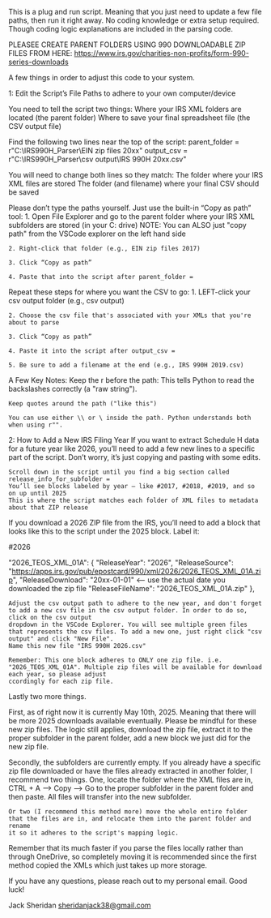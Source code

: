 
This is a plug and run script. Meaning that you just need to update a few file paths, then run it right away. No coding knowledge or extra setup required. Though coding
logic explanations are included in the parsing code.

PLEASEE CREATE PARENT FOLDERS USING 990 DOWNLOADABLE ZIP FILES FROM HERE: https://www.irs.gov/charities-non-profits/form-990-series-downloads

A few things in order to adjust this code to your system.

1: Edit the Script’s File Paths to adhere to your own computer/device

You need to tell the script two things:
    Where your IRS XML folders are located (the parent folder)
    Where to save your final spreadsheet file (the CSV output file)

Find the following two lines near the top of the script:
    parent_folder = r"C:\IRS990H_Parser\EIN zip files 20xx"
    output_csv = r"C:\IRS990H_Parser\csv output\IRS 990H 20xx.csv"

You will need to change both lines so they match:
    The folder where your IRS XML files are stored
    The folder (and filename) where your final CSV should be saved

Please don’t type the paths yourself. Just use the built-in “Copy as path” tool:
    1. Open File Explorer and go to the parent folder where your IRS XML subfolders are stored (in your C: drive)
            NOTE: You can ALSO just "copy path" from the VSCode explorer on the left hand side
   
    2. Right-click that folder (e.g., EIN zip files 2017)
   
    3. Click “Copy as path”
   
    4. Paste that into the script after parent_folder =

Repeat these steps for where you want the CSV to go:
    1. LEFT-click your csv output folder (e.g., csv output)
   
    2. Choose the csv file that's associated with your XMLs that you're about to parse
   
    3. Click “Copy as path”
   
    4. Paste it into the script after output_csv =
  
    5. Be sure to add a filename at the end (e.g., IRS 990H 2019.csv)


A Few Key Notes:
    Keep the r before the path: This tells Python to read the backslashes correctly (a "raw string").

    Keep quotes around the path ("like this")

    You can use either \\ or \ inside the path. Python understands both when using r"".



2: How to Add a New IRS Filing Year
    If you want to extract Schedule H data for a future year like 2026, you’ll need to add a few new lines to a specific part of the script.
    Don’t worry, it’s just copying and pasting with some edits.


    Scroll down in the script until you find a big section called release_info_for_subfolder =
    You’ll see blocks labeled by year — like #2017, #2018, #2019, and so on up until 2025
    This is where the script matches each folder of XML files to metadata about that ZIP release


If you download a 2026 ZIP file from the IRS, you’ll need to add a block that looks like this to the script under the 2025 block. Label it:

#2026

"2026_TEOS_XML_01A": {
    "ReleaseYear": "2026",
    "ReleaseSource": "https://apps.irs.gov/pub/epostcard/990/xml/2026/2026_TEOS_XML_01A.zip",
    "ReleaseDownload": "20xx-01-01"                                                                 <-- use the actual date you downloaded the zip file
    "ReleaseFileName": "2026_TEOS_XML_01A.zip"
},

    Adjust the csv output path to adhere to the new year, and don't forget to add a new csv file in the csv output folder. In order to do so, click on the csv output
    dropdown in the VSCode Explorer. You will see multiple green files that represents the csv files. To add a new one, just right click "csv output" and click "New File".
    Name this new file "IRS 990H 2026.csv"

    Remember: This one block adheres to ONLY one zip file. i.e. "2026_TEOS_XML_01A". Multiple zip files will be available for download each year, so please adjust
    ccordingly for each zip file.

Lastly two more things.

First, as of right now it is currently May 10th, 2025. Meaning that there will be more 2025 downloads available eventually. Please be mindful for these new
zip files. The logic still applies, download the zip file, extract it to the proper subfolder in the parent folder, add a new block we just did for the new zip file.


Secondly, the subfolders are currently empty. If you already have a specific zip file downloaded or have the files already extracted in another folder, I recommend
two things.
    One, locate the folder where the XML files are in, CTRL + A --> Copy --> Go to the proper subfolder in the parent folder and then paste. All files will
    transfer into the new subfolder.
    
    Or two (I recommend this method more) move the whole entire folder that the files are in, and relocate them into the parent folder and rename
    it so it adheres to the script's mapping logic.

Remember that its much faster if you parse the files locally rather than through OneDrive,  so completely moving it is recommended since the first method copied the XMLs
which just takes up more storage.


If you have any questions, please reach out to my personal email. Good luck!

Jack Sheridan
sheridanjack38@gmail.com
